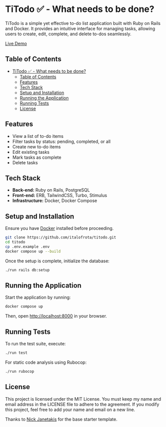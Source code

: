 # TiTodo ✅ -  What needs to be done?

TiTodo is a simple yet effective to-do list application built with Ruby on Rails and Docker. It provides an intuitive interface for managing tasks, allowing users to create, edit, complete, and delete to-dos seamlessly.

[Live Demo](https://titodo.onrender.com)

## Table of Contents

- [TiTodo ✅ -  What needs to be done?](#titodo-----what-needs-to-be-done)
  - [Table of Contents](#table-of-contents)
  - [Features](#features)
  - [Tech Stack](#tech-stack)
  - [Setup and Installation](#setup-and-installation)
  - [Running the Application](#running-the-application)
  - [Running Tests](#running-tests)
  - [License](#license)

## Features

- View a list of to-do items
- Filter tasks by status: pending, completed, or all
- Create new to-do items
- Edit existing tasks
- Mark tasks as complete
- Delete tasks

## Tech Stack

- **Back-end:** Ruby on Rails, PostgreSQL
- **Front-end:** ERB, TailwindCSS, Turbo, Stimulus
- **Infrastructure:** Docker, Docker Compose

## Setup and Installation

Ensure you have [Docker](https://docs.docker.com/get-docker/) installed before proceeding.

```sh
git clone https://github.com/italofrota/titodo.git
cd titodo
cp .env.example .env
docker compose up --build
```

Once the setup is complete, initialize the database:

```sh
./run rails db:setup
```

## Running the Application

Start the application by running:

```sh
docker compose up
```

Then, open [http://localhost:8000](http://localhost:8000) in your browser.

## Running Tests

To run the test suite, execute:

```sh
./run test
```

For static code analysis using Rubocop:

```sh
./run rubocop
```

## License

This project is licensed under the MIT License. You must keep my name and email address in the LICENSE file to adhere to the agreement. If you modify this project, feel free to add your name and email on a new line.

Thanks to [Nick Janetakis](https://nickjanetakis.com) for the base starter template.